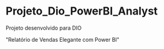 # Projeto_Dio_PowerBI_Analyst

Projeto desenvolvido para DIO

"Relatório de Vendas Elegante com Power BI"
